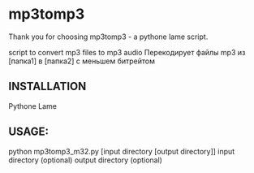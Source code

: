 mp3tomp3
========

Thank you for choosing mp3tomp3 - a pythone lame script.

script to convert mp3 files to mp3 audio
Перекодирует файлы mp3 из [папка1] в [папка2] с меньшем битрейтом

INSTALLATION
------------

Pythone
Lame


USAGE:
------
python mp3tomp3_m32.py [input directory [output directory]]
input directory (optional)
output directory (optional)
